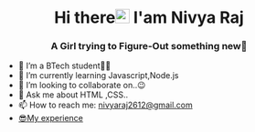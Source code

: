 <h1 align="center"> Hi there<img src="https://media.giphy.com/media/hvRJCLFzcasrR4ia7z/giphy.gif" width="25px"> I'am Nivya Raj</h1>
<h3 align="center">A Girl trying to Figure-Out something new🤩</h3>
  
- 🔭 I’m a BTech student👩‍💻
- 🌱 I’m currently learning Javascript,Node.js
- 👯 I’m looking to collaborate on..😉
- 💬 Ask me about HTML ,CSS..
- 📫 How to reach me: nivyaraj2612@gmail.com
- [😎My experience](https://drive.google.com/file/d/1Kg2-M5ywf50RzXhW8alW51UPN1mxt7fP/view?usp=sharing)
<!--<img src="https://github.com/tonalmathew/tonalmathew/blob/master/src/images/oie_zAd2jZRtSWla.gif" width="25px">-->


